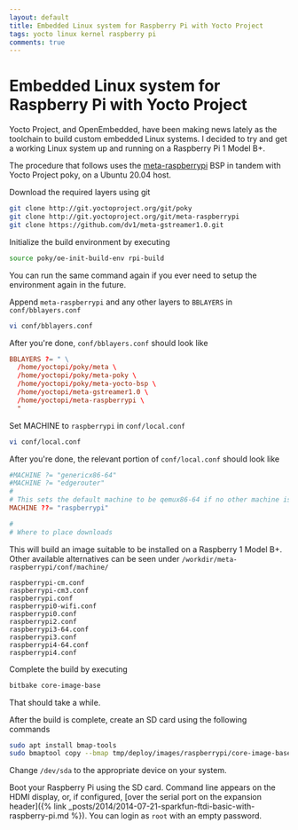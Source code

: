 ```yaml
---
layout: default
title: Embedded Linux system for Raspberry Pi with Yocto Project
tags: yocto linux kernel raspberry pi
comments: true
---
```

# Embedded Linux system for Raspberry Pi with Yocto Project

Yocto Project, and OpenEmbedded, have been making news lately as the toolchain to build custom embedded Linux systems. I decided to try and get a working Linux system up and running on a Raspberry Pi 1 Model B+.

The procedure that follows uses the [meta-raspberrypi](https://github.com/agherzan/meta-raspberrypi) BSP in tandem with Yocto Project poky, on a Ubuntu 20.04 host.

Download the required layers using git

```bash
git clone http://git.yoctoproject.org/git/poky
git clone http://git.yoctoproject.org/git/meta-raspberrypi
git clone https://github.com/dv1/meta-gstreamer1.0.git
```

Initialize the build environment by executing

```bash
source poky/oe-init-build-env rpi-build
```

You can run the same command again if you ever need to setup the environment again in the future.

Append `meta-raspberrypi` and any other layers to `BBLAYERS` in `conf/bblayers.conf`

```bash
vi conf/bblayers.conf
```

After you're done, `conf/bblayers.conf` should look like

```conf
BBLAYERS ?= " \
  /home/yoctopi/poky/meta \
  /home/yoctopi/poky/meta-poky \
  /home/yoctopi/poky/meta-yocto-bsp \
  /home/yoctopi/meta-gstreamer1.0 \
  /home/yoctopi/meta-raspberrypi \
  "
```

Set MACHINE to `raspberrypi` in `conf/local.conf`

```bash
vi conf/local.conf
```

After you're done, the relevant portion of `conf/local.conf` should look like

```conf
#MACHINE ?= "genericx86-64"
#MACHINE ?= "edgerouter"
#
# This sets the default machine to be qemux86-64 if no other machine is selected:
MACHINE ??= "raspberrypi"

#
# Where to place downloads
```

This will build an image suitable to be installed on a Raspberry 1 Model B+. Other available alternatives can be seen under `/workdir/meta-raspberrypi/conf/machine/`

```text
raspberrypi-cm.conf
raspberrypi-cm3.conf
raspberrypi.conf
raspberrypi0-wifi.conf
raspberrypi0.conf
raspberrypi2.conf
raspberrypi3-64.conf
raspberrypi3.conf
raspberrypi4-64.conf
raspberrypi4.conf
```

Complete the build by executing

```bash
bitbake core-image-base
```

That should take a while.

After the build is complete, create an SD card using the following commands

```bash
sudo apt install bmap-tools
sudo bmaptool copy --bmap tmp/deploy/images/raspberrypi/core-image-base-raspberrypi-20210115193541.rootfs.wic.bmap tmp/deploy/images/raspberrypi/core-image-base-raspberrypi-20210115193541.rootfs.wic.bz2 /dev/sda
```

Change `/dev/sda` to the appropriate device on your system.

Boot your Raspberry Pi using the SD card. Command line appears on the HDMI display, or, if configured, [over the serial port on the expansion header]({% link _posts/2014/2014-07-21-sparkfun-ftdi-basic-with-raspberry-pi.md %}). You can login as `root` with an empty password.
